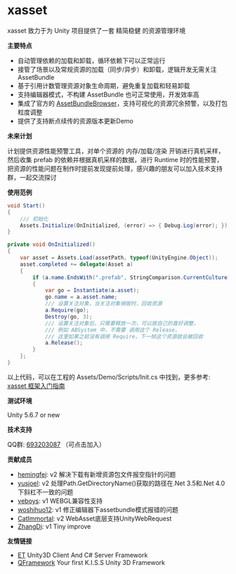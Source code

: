 # xasset
xasset 致力于为 Unity 项目提供了一套 精简稳健 的资源管理环境

**主要特点**

- 自动管理依赖的加载和卸载，循环依赖下可以正常运行
- 接管了场景以及常规资源的加载（同步/异步）和卸载，逻辑开发无需关注 AssetBundle
- 基于引用计数管理资源对象生命周期，避免重复加载和轻易卸载
- 支持编辑器模式，不构建 AssetBundle 也可正常使用，开发效率高
- 集成了官方的 [AssetBundleBrowser](https://docs.unity3d.com/Manual/AssetBundles-Browser.html)，支持可视化的资源冗余预警，以及打包粒度调整
- 提供了支持断点续传的资源版本更新Demo

**未来计划**

计划提供资源性能预警工具，对单个资源的 内存/加载/渲染 开销进行真机采样，然后收集 prefab 的依赖并根据真机采样的数据，进行 Runtime 时的性能预警，把资源的性能问题在制作时提前发现提前处理，感兴趣的朋友可以加入技术支持群，一起交流探讨

**使用范例**

```c#
void Start()
{
    /// 初始化
    Assets.Initialize(OnInitialized, (error) => { Debug.Log(error); }); 
}

private void OnInitialized()
{
    var asset = Assets.Load(assetPath, typeof(UnityEngine.Object));
    asset.completed += delegate(Asset a) 
    {
        if (a.name.EndsWith(".prefab", StringComparison.CurrentCulture))
        {
            var go = Instantiate(a.asset);
            go.name = a.asset.name;
            /// 设置关注对象，当关注对象销毁时，回收资源
            a.Require(go); 
            Destroy(go, 3);
            /// 设置关注对象后，只需要释放一次，可以按自己的喜好调整，
            /// 例如 ABSystem 中，不需要 调用这个 Release，
            /// 这里如果之前没有调用 Require，下一帧这个资源就会被回收
            a.Release();   
        }
    };
} 
```

以上代码，可以在工程的 Assets/Demo/Scripts/Init.cs 中找到，更多参考: [xasset 框架入门指南](https://zhuanlan.zhihu.com/p/69410498)

**测试环境**

Unity 5.6.7 or new

**技术支持**

QQ群: [693203087](https://jq.qq.com/?_wv=1027&k=5DyV09a) （可点击加入）

**贡献成员**

- [hemingfei](https://github.com/hemingfei): v2 解决下载有新增资源包文件报空指针的问题
- [yusjoel](https://github.com/yusjoel): v2 处理Path.GetDirectoryName()获取的路径在.Net 3.5和.Net 4.0下斜杠不一致的问题
- [veboys](https://github.com/veboys): v1 WEBGL兼容性支持 
- [woshihuo12](https://github.com/woshihuo12): v1 修正编辑器下assetbundle模式报错的问题
- [CatImmortal](https://github.com/CatImmortal): v2 WebAsset底层支持UnityWebRequest 
- [ZhangDi](https://github.com/ZhangDi2018): v1 Tiny improve

**友情链接**

 - [ET](https://github.com/egametang/ET) Unity3D Client And C# Server Framework
 - [QFramework](https://github.com/liangxiegame/QFramework) Your first K.I.S.S Unity 3D Framework
